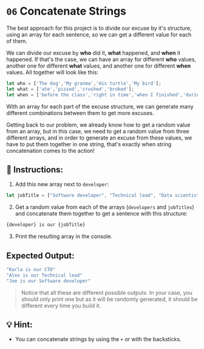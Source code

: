 # `06` Concatenate Strings

The best approach for this project is to divide our excuse by it's structure, using an array for each sentence, so we can get a different value for each of them. 

We can divide our excuse by **who** did it, **what** happened, and **when** it happened. If that's the case, we can have an array for different **who** values, another one for different **what** values, and another one for different **when** values. All together will look like this:

```js
let who = ['The dog','My granma','His turtle','My bird'];
let what = ['ate','pissed','crushed','broked'];
let when = ['before the class','right in time','when I finished','during my lunch','while I was praying'];
```

With an array for each part of the excuse structure, we can generate many different combinations between them to get more excuses.

Getting back to our problem, we already know how to get a random value from an array, but in this case, we need to get a random value from three different arrays, and in order to generate an excuse from these values, we have to put them together in one string, that's exactly when string concatenation comes to the action!

## 📝 Instructions:

1. Add this new array next to `developer`:

```js
let jobTitle = ["Software developer", "Technical lead", "Data scientist", "CTO"];
```

2. Get a random value from each of the arrays (`developers` and `jobTitles`) and concatenate them together to get a sentence with this structure:

```js
{developer} is our {jobTitle}
```

3. Print the resulting array in the console.

## Expected Output:

```js
"Karla is our CTO"
"Alex is our Technical lead"
"Joe is our Software developer"
```

> Notice that all these are different possible outputs. In your case, you should only print one but as it will be randomly generated, it should be different every time you build it.

## 💡 Hint:

+ You can concatenate strings by using the `+` or with the backsticks.